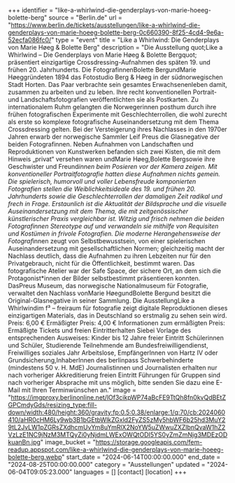 +++
identifier = "like-a-whirlwind-die-genderplays-von-marie-hoeeg-bolette-berg"
source = "Berlin.de"
url = "https://www.berlin.de/tickets/ausstellungen/like-a-whirlwind-die-genderplays-von-marie-hoeeg-bolette-berg-0c660390-8f25-4cd4-9e6a-52ecfa086fc0/"
type = "event"
title = "Like a Whirlwind: Die Genderplays von Marie Høeg & Bolette Berg"
description = "Die Ausstellung quot;Like a Whirlwind – Die Genderplays von Marie Høeg & Bolette Bergquot; präsentiert einzigartige Crossdressing-Aufnahmen des späten 19. und frühen 20. Jahrhunderts.
Die FotografinnenBolette BergundMarie Høeggründeten 1894 das Fotostudio Berg & Høeg in der südnorwegischen Stadt Horten. Das Paar verbrachte sein gesamtes Erwachsenenleben damit, zusammen zu arbeiten und zu leben. Ihre recht konventionellen Portrait- und Landschaftsfotografien veröffentlichten sie als Postkarten. Zu internationalem Ruhm gelangten die Norwegerinnen posthum durch ihre frühen fotografischen Experimente mit Geschlechterrollen, die wohl zurecht als erste so komplexe fotografische Auseinandersetzung mit dem Thema Crossdressing gelten.
Bei der Versteigerung ihres Nachlasses in den 1970er Jahren erwarb der norwegische Sammler Leif Preus die Glasnegative der beiden Fotografinnen. Neben Aufnahmen von Landschaften und Reproduktionen von Kunstwerken befanden sich zwei Kisten, die mit dem Hinweis „privat“ versehen waren undMarie Høeg,Bolette Bergsowie ihre Geschwister und Freund*innen beim Posieren vor der Kamera zeigen. Mit konventioneller Portraitfotografie hatten diese Aufnahmen nichts gemein. Die spielerisch, humorvoll und voller Lebensfreude komponierten Fotografien stellen die Weiblichkeitsideale des 19. und frühen 20. Jahrhunderts sowie die Geschlechterrollen der damaligen Zeit radikal und frech in Frage. Erstaunlich ist die Aktualität der Bildsprache und die visuelle Auseinandersetzung mit dem Thema, die mit zeitgenössischer künstlerischer Praxis vergleichbar ist. Witzig und frisch nehmen die beiden Fotografinnen Stereotype auf und verwandeln sie mithilfe von Requisiten und Kostümen in frivole Fotografien.
Die moderne Herangehensweise der Fotograf*innen zeugt von Selbstbewusstsein, von einer spielerischen Auseinandersetzung mit gesellschaftlichen Normen; gleichzeitig macht der Nachlass deutlich, dass die Aufnahmen zu ihren Lebzeiten nur für den Privatgebrauch, nicht für die Öffentlichkeit, bestimmt waren. Das fotografische Atelier war der Safe Space, der sichere Ort, an dem sich die Protagonist*innen der Bilder selbstbestimmt präsentieren konnten.
DasPreus Museum, das norwegische Nationalmuseum für Fotografie, verwaltet den Nachlass vonMarie HøegundBolette Bergund besitzt die Original-Glasnegative in seiner Sammlung. Die AusstellungLike a Whirlwindim f³ – freiraum für fotografie zeigt digitale Reproduktionen dieses einzigartigen Materials, das in Deutschland so erstmalig zu sehen sein wird.
Preis: 6,00 €
Ermäßigter Preis: 4,00 €
Informationen zum ermäßigten Preis: Ermäßigte Tickets und freien Eintritterhalten Siebei Vorlage des entsprechenden Ausweises:
Kinder bis 12 Jahre freier Eintritt
Schülerinnen und Schüler, Studierende
Teilnehmende am Bundesfreiwilligendienst, Freiwilliges soziales Jahr
Arbeitslose, EmpfängerInnen von Hartz IV oder Grundsicherung,InhaberInnen des berlinpass
Schwerbehinderte (mindestens 50 v. H. MdE)
Journalistinnen und Journalisten erhalten nur nach vorheriger Akkreditierung freien Eintritt
Führungen für Gruppen sind nach vorheriger Absprache mit uns möglich, bitte senden Sie dazu eine E-Mail mit Ihren Terminwünschen an."
image = "https://imgproxy.berlinonline.net/lOf3cikpWP74aBcFE9TtQh8fn0kvQdBEtZGPCmdyGds/resizing_type:fill-down/width:480/height:360/gravity:fp:0.5:0.38/enlarge:1/q:70/cb:2024060410/aHR0cHM6Ly9wb3B1bGEtbWlkZGxld2FyZS5zMy5hbWF6b25hd3MuY29tL2JvLW1pZGRsZXdhcmUvYm8uYmRlX2NoYW5uZWwuZXZlbnQvaW1hZ2VzLzE1NC9jNzM3MTQyZi0yNjdmLWExOWQtODI5YS0yZmZmNjg3MDEzODkuanBn.jpg"
image_bucket = "https://storage.googleapis.com/fem-readup.appspot.com/like-a-whirlwind-die-genderplays-von-marie-hoeeg-bolette-berg.webp"
start_date = "2024-06-14T00:00:00.000"
end_date = "2024-08-25T00:00:00.000"
category = "Ausstellungen"
updated = "2024-06-04T09:05:23.000"
languages = []
[contact]
[location]
+++